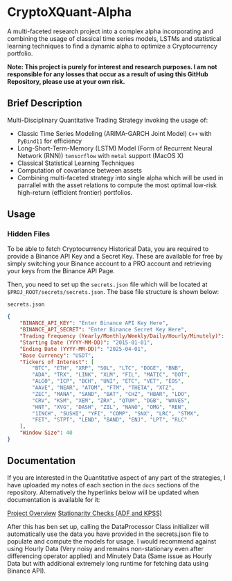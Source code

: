 # CryptoXQuant-Alpha
A multi-faceted research project into a complex alpha incorporating and combining the usage of classical time series models, LSTMs and statistical learning techniques to find a dynamic alpha to optimize a Cryptocurrency portfolio. 

**Note: This project is purely for interest and research purposes. I am not responsible for any losses that occur as a result of using this GitHub Repository, please use at your own risk.**

## Brief Description
Multi-Disciplinary Quantitative Trading Strategy invoking the usage of:
- Classic Time Series Modeling (ARIMA-GARCH Joint Model) `C++` with `PyBind11` for efficiency
- Long-Short-Term-Memory (LSTM) Model (Form of Recurrent Neural Network (RNN)) `tensorflow` with `metal` support (MacOS X)
- Classical Statistical Learning Techniques
- Computation of covariance between assets
- Combining multi-faceted strategy into single alpha which will be used in parrallel with the asset relations to compute the most optimal low-risk high-return (efficient frontier) portfolios. 

## Usage
### Hidden Files
To be able to fetch Cryptocurrency Historical Data, you are required to provide a Binance API Key and a Secret Key. These are available for free by simply switching your Binance account to a PRO account and retrieving your keys from the Binance API Page. 

Then, you need to set up the `secrets.json` file which will be located at `$PROJ_ROOT/secrets/secrets.json`. The base file structure is shown below:

`secrets.json`

```json
{
    "BINANCE_API_KEY": "Enter Binance API Key Here", 
    "BINANCE_API_SECRET": "Enter Binance Secret Key Here",
    "Trading Frequency (Yearly/Monthly/Weekly/Daily/Hourly/Minutely)": "Daily",
    "Starting Date (YYYY-MM-DD)": "2015-01-01", 
    "Ending Date (YYYY-MM-DD)": "2025-04-01",
    "Base Currency": "USDT", 
    "Tickers of Interest": [
        "BTC", "ETH", "XRP", "SOL", "LTC", "DOGE", "BNB", 
        "ADA", "TRX", "LINK", "XLM", "FIL", "MATIC", "DOT",
        "ALGO", "ICP", "BCH", "UNI", "ETC", "VET", "EOS", 
        "AAVE", "NEAR", "ATOM", "FTM", "THETA", "XTZ", 
        "ZEC", "MANA", "SAND", "BAT", "CHZ", "HBAR", "LDO",
        "CRV", "KSM", "XEM", "ZRX", "QTUM", "DGB", "WAVES",
        "HNT", "XVG", "DASH", "ZIL", "NANO", "OMG", "REN",
        "1INCH", "SUSHI", "YFI", "COMP", "SNX", "LRC", "STMX",
        "FET", "STPT", "LEND", "BAND", "ENJ", "LPT", "RLC"
    ],
    "Window Size": 40
}
```

## Documentation 
If you are interested in the Quantitative aspect of any part of the strategies, I have uploaded my notes of each section in the `docs` sections of the repository. Alternatively the hyperlinks below will be updated when documentation is available for it:

[Project Overview](docs/overview.md)
[Stationarity Checks (ADF and KPSS)](docs/stationarity_checks.md)


After this has ben set up, calling the DataProcessor Class initializer will automatically use the data you have provided in the secrets.json file to populate and compute the models for usage. I would recommend against using Hourly Data (Very noisy and remains non-stationary even after differencing operator applied) and Minutely Data (Same issue as Hourly Data but with additional extremely long runtime for fetching data using Binance API). 
